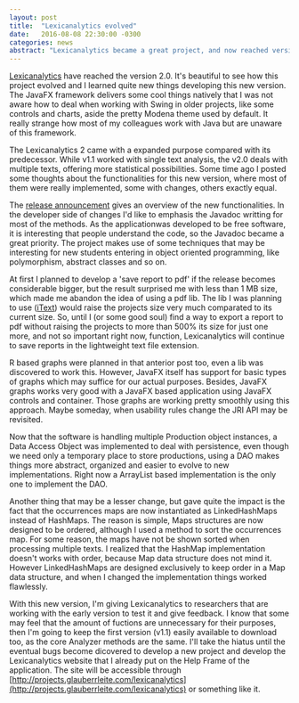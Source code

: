 ```yaml
---
layout: post
title:  "Lexicanalytics evolved"
date:   2016-08-08 22:30:00 -0300
categories: news
abstract: "Lexicanalytics became a great project, and now reached version 2.0. The release announcement gives an overview for most functionalities that users may notice, but there are some developing aspects that can not go unnoticed, neither unpublished. Now the software is being delivered to some researchers to test and give feedback about usage."
---
```

[Lexicanalytics](https://github.com/glauberrleite/lexicanalytics) have reached the version 2.0. It's beautiful to see how this project evolved and I learned quite new things developing this new version. The JavaFX framework delivers some cool things natively that I was not aware how to deal when working with Swing in older projects, like some controls and charts, aside the pretty Modena theme used by default. It really strange how most of my colleagues work with Java but are unaware of this framework.

The Lexicanalytics 2 came with a expanded purpose compared with its predecessor. While v1.1 worked with single text analysis, the v2.0 deals with multiple texts, offering more statistical possibilities. Some time ago I posted some thoughts about the functionalities for this new version, where most of them were really implemented, some with changes, others exactly equal. 

The [release announcement](http://github.com/glauberrleite/lexicanalytics/releases/tag/v2.0) gives an overview of the new functionalities. In the developer side of changes I'd like to emphasis the Javadoc writting for most of the methods. As the applicationwas developed to be free software, it is interesting that people understand the code, so the Javadoc became a great priority. The project makes use of some techniques that may be interesting for new students entering in object oriented programming, like polymorphism, abstract classes and so on.

At first I planned to develop a 'save report to pdf' if the release becomes considerable bigger, but the result surprised me with less than 1 MB size, which made me abandon the idea of using a pdf lib. The lib I was planning to use ([iText](http://itextpdf.com)) would raise the projects size very much comparated to its current size. So, until I (or some good soul) find a way to export a report to pdf without raising the projects to more than 500% its size for just one more, and not so important right now, function, Lexicanalytics will continue to save reports in the lightweight text file extension.

R based graphs were planned in that anterior post too, even a lib was discovered to work this. However, JavaFX itself has support for basic types of graphs which may suffice for our actual purposes. Besides, JavaFX graphs works very good with a JavaFX based application using JavaFX controls and container. Those graphs are working pretty smoothly using this approach. Maybe someday, when usability rules change the JRI API may be revisited.

Now that the software is handling multiple Production object instances, a Data Access Object was implemented to deal with persistence, even though we need only a temporary place to store productions, using a DAO makes things more abstract, organized and easier to evolve to new implementations. Right now a ArrayList based implementation is the only one to implement the DAO.

Another thing that may be a lesser change, but gave quite the impact is the fact that the occurrences maps are now instantiated as LinkedHashMaps instead of HashMaps. The reason is simple, Maps structures are now designed to be ordered, although I used a method to sort the occurrences map. For some reason, the maps have not be shown sorted when processing multiple texts. I realized that the HashMap implementation doesn't works with order, because Map data structure does not mind it. However LinkedHashMaps are designed exclusively to keep order in a Map data structure, and when I changed the implementation things worked flawlessly.

With this new version, I'm giving Lexicanalytics to researchers that are working with the early version to test it and give feedback. I know that some may feel that the amount of fuctions are unnecessary for their purposes, then I'm going to keep the first version (v1.1) easily available to download too, as the core Analyzer methods are the same. I'll take the hiatus until the eventual bugs become dicovered to develop a new project and develop the Lexicanalytics website that I already put on the Help Frame of the application. The site will be accessible through [http://projects.glauberrleite.com/lexicanalytics](http://projects.glauberrleite.com/lexicanalytics) or something like it.
